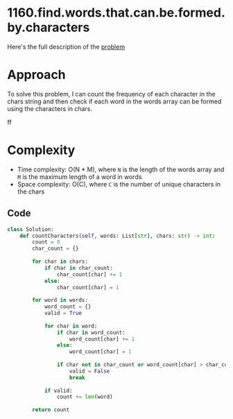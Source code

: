 # 1160.find.words.that.can.be.formed.by.characters

Here's the full description of the [problem](https://leetcode.com/problems/find-words-that-can-be-formed-by-characters/description/)

# Approach

To solve this problem, I can count the frequency of each character in the chars string and then check if each word in the words array can be formed using the characters in chars.

ff
# Complexity

- Time complexity: O(N * M), where `N` is the length of the words array and `M` is the maximum length of a word in words 
- Space complexity: O(C), where `C` is the number of unique characters in the chars 

## Code

```python
class Solution:
    def countCharacters(self, words: List[str], chars: str) -> int:
        count = 0
        char_count = {}
        
        for char in chars:
            if char in char_count:
                char_count[char] += 1
            else:
                char_count[char] = 1
        
        for word in words:
            word_count = {}
            valid = True
            
            for char in word:
                if char in word_count:
                    word_count[char] += 1
                else:
                    word_count[char] = 1
                
                if char not in char_count or word_count[char] > char_count[char]:
                    valid = False
                    break
            
            if valid:
                count += len(word)
        
        return count
```